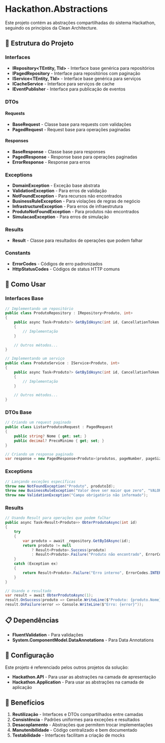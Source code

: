 # Hackathon.Abstractions

Este projeto contém as abstrações compartilhadas do sistema Hackathon, seguindo os princípios da Clean Architecture.

## 📁 Estrutura do Projeto

### Interfaces
- **IRepository<TEntity, TId>** - Interface base genérica para repositórios
- **IPagedRepository<TEntity>** - Interface para repositórios com paginação
- **IService<TEntity, TId>** - Interface base genérica para serviços
- **ICacheService** - Interface para serviços de cache
- **IEventPublisher** - Interface para publicação de eventos

### DTOs
#### Requests
- **BaseRequest** - Classe base para requests com validações
- **PagedRequest** - Request base para operações paginadas

#### Responses
- **BaseResponse** - Classe base para responses
- **PagedResponse<T>** - Response base para operações paginadas
- **ErrorResponse** - Response para erros

### Exceptions
- **DomainException** - Exceção base abstrata
- **ValidationException** - Para erros de validação
- **NotFoundException** - Para recursos não encontrados
- **BusinessRuleException** - Para violações de regras de negócio
- **InfrastructureException** - Para erros de infraestrutura
- **ProdutoNotFoundException** - Para produtos não encontrados
- **SimulacaoException** - Para erros de simulação

### Results
- **Result<T>** - Classe para resultados de operações que podem falhar

### Constants
- **ErrorCodes** - Códigos de erro padronizados
- **HttpStatusCodes** - Códigos de status HTTP comuns

## 🚀 Como Usar

### Interfaces Base
```csharp
// Implementando um repositório
public class ProdutoRepository : IRepository<Produto, int>
{
    public async Task<Produto?> GetByIdAsync(int id, CancellationToken cancellationToken = default)
    {
        // Implementação
    }
    
    // Outros métodos...
}

// Implementando um serviço
public class ProdutoService : IService<Produto, int>
{
    public async Task<Produto?> GetByIdAsync(int id, CancellationToken cancellationToken = default)
    {
        // Implementação
    }
    
    // Outros métodos...
}
```

### DTOs Base
```csharp
// Criando um request paginado
public class ListarProdutosRequest : PagedRequest
{
    public string? Nome { get; set; }
    public decimal? PrecoMinimo { get; set; }
}

// Criando um response paginado
var response = new PagedResponse<Produto>(produtos, pageNumber, pageSize, totalRecords);
```

### Exceptions
```csharp
// Lançando exceções específicas
throw new NotFoundException("Produto", produtoId);
throw new BusinessRuleException("Valor deve ser maior que zero", "VALOR_INVALIDO");
throw new ValidationException("Campo obrigatório não informado");
```

### Results
```csharp
// Usando Result para operações que podem falhar
public async Task<Result<Produto>> ObterProdutoAsync(int id)
{
    try
    {
        var produto = await _repository.GetByIdAsync(id);
        return produto != null 
            ? Result<Produto>.Success(produto)
            : Result<Produto>.Failure("Produto não encontrado", ErrorCodes.NOT_FOUND);
    }
    catch (Exception ex)
    {
        return Result<Produto>.Failure("Erro interno", ErrorCodes.INTERNAL_ERROR);
    }
}

// Usando o resultado
var result = await ObterProdutoAsync(1);
result.OnSuccess(produto => Console.WriteLine($"Produto: {produto.Nome}"));
result.OnFailure(error => Console.WriteLine($"Erro: {error}"));
```

## 📋 Dependências

- **FluentValidation** - Para validações
- **System.ComponentModel.DataAnnotations** - Para Data Annotations

## 🔧 Configuração

Este projeto é referenciado pelos outros projetos da solução:
- **Hackathon.API** - Para usar as abstrações na camada de apresentação
- **Hackathon.Application** - Para usar as abstrações na camada de aplicação

## 🎯 Benefícios

1. **Reutilização** - Interfaces e DTOs compartilhados entre camadas
2. **Consistência** - Padrões uniformes para exceções e resultados
3. **Desacoplamento** - Abstrações que permitem trocar implementações
4. **Manutenibilidade** - Código centralizado e bem documentado
5. **Testabilidade** - Interfaces facilitam a criação de mocks
